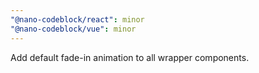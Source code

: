 ```yaml
---
"@nano-codeblock/react": minor
"@nano-codeblock/vue": minor
---
```


Add default fade-in animation to all wrapper components.
